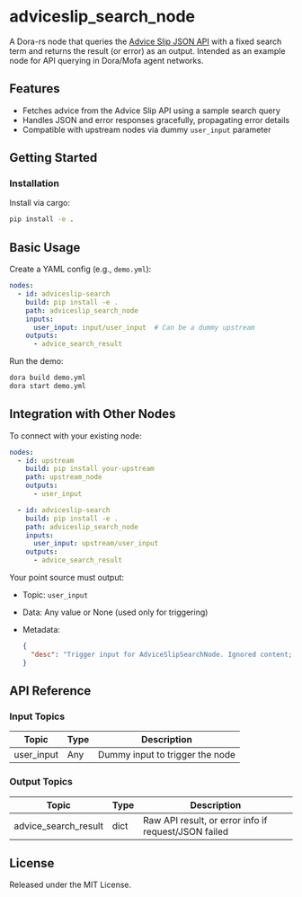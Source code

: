 # adviceslip_search_node

A Dora-rs node that queries the [Advice Slip JSON API](https://api.adviceslip.com/) with a fixed search term and returns the result (or error) as an output. Intended as an example node for API querying in Dora/Mofa agent networks.

## Features
- Fetches advice from the Advice Slip API using a sample search query
- Handles JSON and error responses gracefully, propagating error details
- Compatible with upstream nodes via dummy `user_input` parameter

## Getting Started

### Installation
Install via cargo:
```bash
pip install -e .
```

## Basic Usage

Create a YAML config (e.g., `demo.yml`):

```yaml
nodes:
  - id: adviceslip-search
    build: pip install -e .
    path: adviceslip_search_node
    inputs:
      user_input: input/user_input  # Can be a dummy upstream
    outputs:
      - advice_search_result
```

Run the demo:

```bash
dora build demo.yml
dora start demo.yml
```

## Integration with Other Nodes

To connect with your existing node:

```yaml
nodes:
  - id: upstream
    build: pip install your-upstream
    path: upstream_node
    outputs:
      - user_input

  - id: adviceslip-search
    build: pip install -e .
    path: adviceslip_search_node
    inputs:
      user_input: upstream/user_input
    outputs:
      - advice_search_result
```

Your point source must output:

* Topic: `user_input`
* Data: Any value or None (used only for triggering)
* Metadata:

  ```json
  {
    "desc": "Trigger input for AdviceSlipSearchNode. Ignored content; only used for pipeline compatibility."
  }
  ```

## API Reference

### Input Topics

| Topic       | Type     | Description                          |
| ----------- | -------- | ------------------------------------ |
| user_input  | Any      | Dummy input to trigger the node      |

### Output Topics

| Topic                 | Type    | Description                                                 |
| --------------------- | ------- | ----------------------------------------------------------- |
| advice_search_result  | dict    | Raw API result, or error info if request/JSON failed        |

## License

Released under the MIT License.
